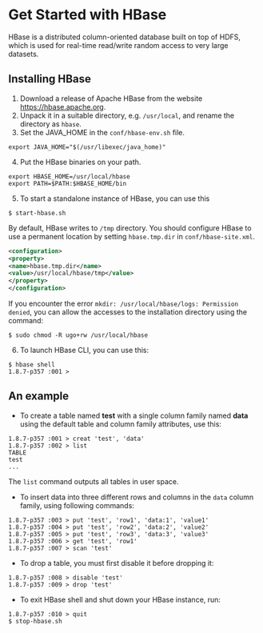 # Get Started with HBase
HBase is a distributed column-oriented database built on top of HDFS, which is used for real-time read/write random access to very large datasets.
## Installing HBase
1. Download a release of Apache HBase from the website https://hbase.apache.org.  
2. Unpack it in a suitable directory, e.g. `/usr/local`, and rename the directory as `hbase`.  
3. Set the JAVA_HOME in the `conf/hbase-env.sh` file.  
```
export JAVA_HOME="$(/usr/libexec/java_home)"
```  
4. Put the HBase binaries on your path.  
```
export HBASE_HOME=/usr/local/hbase
export PATH=$PATH:$HBASE_HOME/bin
```  
5. To start a standalone instance of HBase, you can use this 
```
$ start-hbase.sh
```  
By default, HBase writes to `/tmp` directory. You should configure HBase to use a permanent location by setting `hbase.tmp.dir` in `conf/hbase-site.xml`.  
```xml
<configuration>
<property>
<name>hbase.tmp.dir</name>
<value>/usr/local/hbase/tmp</value> 
</property>
</configuration>
```  
If you encounter the error `mkdir: /usr/local/hbase/logs: Permission denied`, you can allow the accesses to the installation directory using the command:
```
$ sudo chmod -R ugo+rw /usr/local/hbase
```  
6. To launch HBase CLI, you can use this:
```
$ hbase shell
1.8.7-p357 :001 > 
```  

## An example
* To create a table named **test** with a single column family named **data** using the default table and column family attributes, use this:
```
1.8.7-p357 :001 > creat 'test', 'data'
1.8.7-p357 :002 > list
TABLE                                                                                                                                               
test 
...
```  
The `list` command outputs all tables in user space.
* To insert data into three different rows and columns in the `data` column family, using following commands:
```
1.8.7-p357 :003 > put 'test', 'row1', 'data:1', 'value1'
1.8.7-p357 :004 > put 'test', 'row2', 'data:2', 'value2'
1.8.7-p357 :005 > put 'test', 'row3', 'data:3', 'value3'
1.8.7-p357 :006 > get 'test', 'row1'
1.8.7-p357 :007 > scan 'test'
```
* To drop a table, you must first disable it before dropping it:
```
1.8.7-p357 :008 > disable 'test'
1.8.7-p357 :009 > drop 'test'
```
* To exit HBase shell and shut down your HBase instance, run:
```
1.8.7-p357 :010 > quit
$ stop-hbase.sh
```




































